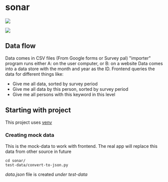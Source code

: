# sonar
![](https://github.com/praqma-training/sonar/workflows/Frontend/badge.svg)

![](https://github.com/praqma-training/sonar/workflows/Cloud%20Functions/badge.svg)

## Data flow

Data comes in CSV files (From Google forms or Survey pal)
"importer" program runs either A: on the user computer, or B: on a website
Data comes into a data store with the month and year as the ID.
Frontend queries the data for different things like:

* Give me all data, sorted by survey period
* Give me all data by this person, sorted by survey period
* Give me all persons with this keyword in this level


## Starting with project
This project uses [venv](https://www.freecodecamp.org/news/manage-multiple-python-versions-and-virtual-environments-venv-pyenv-pyvenv-a29fb00c296f/)

### Creating mock data
This is the mock-data to work with frontend. The real app will replace this data from other source in future

    cd sonar/
    test-data/convert-to-json.py

*data.json* file is created *under test-data*
